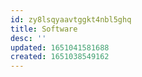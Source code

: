 ```yaml
---
id: zy8lsqyaavtggkt4nbl5ghq
title: Software
desc: ''
updated: 1651041581688
created: 1651038549162
---
```


